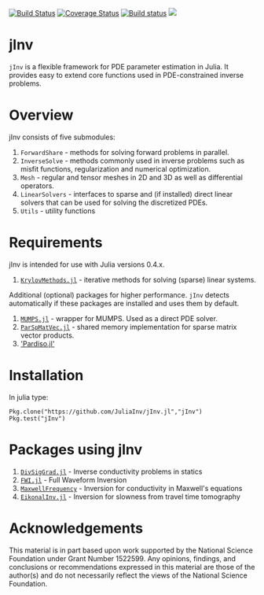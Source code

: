 [![Build Status](https://travis-ci.org/JuliaInv/jInv.jl.svg?branch=master)](https://travis-ci.org/JuliaInv/jInv.jl) 
[![Coverage Status](https://coveralls.io/repos/github/JuliaInv/jInv.jl/badge.svg?branch=master)](https://coveralls.io/github/JuliaInv/jInv.jl?branch=master)
[![Build status](https://ci.appveyor.com/api/projects/status/0pxgtmm08b0w6wgh?svg=true)](https://ci.appveyor.com/project/JuliaInv/jinv-jl-81lel)
[![](https://img.shields.io/badge/docs-latest-blue.svg)](https://JuliaInv.github.io/jInv.jl/latest)

# jInv

`jInv` is a flexible framework for PDE parameter estimation in Julia. It provides easy to extend core functions used in PDE-constrained inverse problems.

# Overview

jInv consists of five submodules:

1. `ForwardShare` - methods for solving forward problems in parallel.
2. `InverseSolve` - methods commonly used in inverse problems such as misfit functions, regularization and numerical optimization. 
3. `Mesh` - regular and tensor meshes in 2D and 3D as well as differential operators.
4. `LinearSolvers` - interfaces to sparse and (if installed) direct linear solvers that can be used for solving the discretized PDEs.
5. `Utils` - utility functions

# Requirements

jInv is intended for use with Julia versions 0.4.x.

1. [`KrylovMethods.jl`](https://github.com/lruthotto/KrylovMethods.jl)  - iterative methods for solving (sparse) linear systems. 

Additional (optional) packages for higher performance. `jInv` detects automatically if these packages are installed and uses them by default.

1. [`MUMPS.jl`](https://github.com/JuliaSparse/MUMPS.jl) - wrapper for MUMPS. Used as a direct PDE solver. 
2. [`ParSpMatVec.jl`](https://github.com/lruthotto/ParSpMatVec.jl) - shared memory implementation for sparse matrix vector products.
3. ['Pardiso.jl'](https://github.com/JuliaSparse/Pardiso.jl) 

# Installation

In julia type:
```
Pkg.clone("https://github.com/JuliaInv/jInv.jl","jInv")
Pkg.test("jInv")
```

# Packages using jInv

1. [`DivSigGrad.jl`](https://github.com/JuliaInv/DivSigGrad.jl) - Inverse conductivity problems in statics
2. [`FWI.jl`](https://github.com/JuliaInv/FWI.jl) - Full Waveform Inversion
3. [`MaxwellFrequency`](https://github.com/JuliaInv/MaxwellFrequency) - Inversion for conductivity in Maxwell's equations
4. [`EikonalInv.jl`](https://github.com/JuliaInv/EikonalInv.jl) - Inversion for slowness from travel time tomography 

# Acknowledgements

This material is in part based upon work supported by the National Science Foundation under Grant Number 1522599. Any opinions, findings, and conclusions or recommendations expressed in this material are those of the author(s) and do not necessarily reflect the views of the National Science Foundation.
